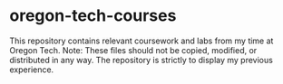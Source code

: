 # oregon-tech-courses
This repository contains relevant coursework and labs from my time at Oregon Tech.
Note: These files should not be copied, modified, or distributed in any way. The repository is strictly to display my previous experience.
